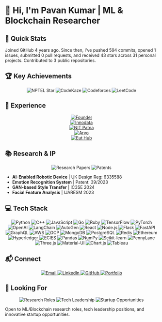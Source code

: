 # 👋 Hi, I'm Pavan Kumar | ML & Blockchain Researcher

## 🎯 Quick Stats
<!-- GITHUB_STATS_START -->
Joined GitHub 4 years ago. Since then, I've pushed 594 commits, opened 1 issues, submitted 0 pull requests, and received 43 stars across 31 personal projects. Contributed to 3 public repositories.
<!-- GITHUB_STATS_END -->

## 🏆 **Key Achievements**

<div align="center">
  <img src="https://img.shields.io/badge/🏆_NPTEL_Star-FFD700?style=for-the-badge&logo=starship&logoColor=black" alt="NPTEL Star"/>
  <img src="https://img.shields.io/badge/🥇_CodeKaze_AIR_105-9cf?style=for-the-badge&logo=codewars&logoColor=black" alt="CodeKaze"/>
  <img src="https://img.shields.io/badge/👨‍💻_Codeforces_Expert-1663?style=for-the-badge&logo=codeforces&logoColor=white" alt="Codeforces"/>
  <img src="https://img.shields.io/badge/⚔️_LeetCode_Knight-1875?style=for-the-badge&logo=leetcode&logoColor=white" alt="LeetCode"/>
</div>

## 💼 **Experience**

<div align="center">
  <!-- Current Role -->
  <a href="https://vibetensor.com">
    <img src="https://img.shields.io/badge/🚀_Founder_&_CEO-VibeTensor-2F3134?style=for-the-badge&logo=startup&logoColor=white" alt="Founder"/>
  </a>
  <br/>
  <a href="https://innodata.com">
    <img src="https://img.shields.io/badge/💡_Senior_Associate-Innodata-2F3134?style=for-the-badge&logo=innodata&logoColor=white" alt="Innodata"/>
  </a>
  <br/>
  <a href="https://nitp.ac.in">
    <img src="https://img.shields.io/badge/🔬_Research_Intern-NIT_Patna-2F3134?style=for-the-badge&logo=nit&logoColor=white" alt="NIT Patna"/>
  </a>
  <br/>
  <a href="https://arvo.one">
    <img src="https://img.shields.io/badge/🤖_Data_Scientist-Arvo-2F3134?style=for-the-badge&logo=datascience&logoColor=white" alt="Arvo"/>
  </a>
  <br/>
  <a href="https://euthub.com">
    <img src="https://img.shields.io/badge/💻_SDE_Intern-Eut_Hub-2F3134?style=for-the-badge&logo=developer&logoColor=white" alt="Eut Hub"/>
  </a>
</div>

## 📚 **Research & IP**
<div align="center">
  <img src="https://img.shields.io/badge/🔬_Research_Papers-2?style=for-the-badge&logo=readthedocs&logoColor=white" alt="Research Papers"/>
  <img src="https://img.shields.io/badge/📜_Patents-2?style=for-the-badge&logo=patreon&logoColor=white" alt="Patents"/>
</div>

- **AI-Enabled Robotic Device** | UK Design Reg: 6335588
- **Emotion Recognition System** | Patent: 39/2023
- **GAN-based Style Transfer** | IC3SE 2024
- **Facial Feature Analysis** | IJARESM 2023

## 💻 **Tech Stack**

<div align="center">
  <!-- Programming Languages -->
  <img src="https://img.shields.io/badge/Python-3776AB?style=for-the-badge&logo=python&logoColor=white" alt="Python"/>
  <img src="https://img.shields.io/badge/C++-00599C?style=for-the-badge&logo=cplusplus&logoColor=white" alt="C++"/>
  <img src="https://img.shields.io/badge/JavaScript-F7DF1E?style=for-the-badge&logo=javascript&logoColor=black" alt="JavaScript"/>
  <img src="https://img.shields.io/badge/Go-00ADD8?style=for-the-badge&logo=go&logoColor=white" alt="Go"/>
  <img src="https://img.shields.io/badge/Ruby-CC342D?style=for-the-badge&logo=ruby&logoColor=white" alt="Ruby"/>
  
  <!-- AI/ML Frameworks -->
  <img src="https://img.shields.io/badge/TensorFlow-FF6F00?style=for-the-badge&logo=tensorflow&logoColor=white" alt="TensorFlow"/>
  <img src="https://img.shields.io/badge/PyTorch-EE4C2C?style=for-the-badge&logo=pytorch&logoColor=white" alt="PyTorch"/>
  <img src="https://img.shields.io/badge/OpenAI-412991?style=for-the-badge&logo=openai&logoColor=white" alt="OpenAI"/>
  <img src="https://img.shields.io/badge/LangChain-FF6F00?style=for-the-badge&logo=langchain&logoColor=white" alt="LangChain"/>
  <img src="https://img.shields.io/badge/AutoGen-FF6F00?style=for-the-badge&logo=autogen&logoColor=white" alt="AutoGen"/>
  
  <!-- Web Development -->
  <img src="https://img.shields.io/badge/React-61DAFB?style=for-the-badge&logo=react&logoColor=black" alt="React"/>
  <img src="https://img.shields.io/badge/Node.js-339933?style=for-the-badge&logo=nodedotjs&logoColor=white" alt="Node.js"/>
  <img src="https://img.shields.io/badge/Flask-000000?style=for-the-badge&logo=flask&logoColor=white" alt="Flask"/>
  <img src="https://img.shields.io/badge/FastAPI-009688?style=for-the-badge&logo=fastapi&logoColor=white" alt="FastAPI"/>
  <img src="https://img.shields.io/badge/GraphQL-E10098?style=for-the-badge&logo=graphql&logoColor=white" alt="GraphQL"/>
  
  <!-- Cloud & Databases -->
  <img src="https://img.shields.io/badge/AWS-232F3E?style=for-the-badge&logo=amazonaws&logoColor=white" alt="AWS"/>
  <img src="https://img.shields.io/badge/GCP-4285F4?style=for-the-badge&logo=googlecloud&logoColor=white" alt="GCP"/>
  <img src="https://img.shields.io/badge/MongoDB-47A248?style=for-the-badge&logo=mongodb&logoColor=white" alt="MongoDB"/>
  <img src="https://img.shields.io/badge/PostgreSQL-4169E1?style=for-the-badge&logo=postgresql&logoColor=white" alt="PostgreSQL"/>
  <img src="https://img.shields.io/badge/Redis-DC382D?style=for-the-badge&logo=redis&logoColor=white" alt="Redis"/>
  
  <!-- Blockchain & Security -->
  <img src="https://img.shields.io/badge/Ethereum-3C3C3D?style=for-the-badge&logo=ethereum&logoColor=white" alt="Ethereum"/>
  <img src="https://img.shields.io/badge/Hyperledger-2F3134?style=for-the-badge&logo=hyperledger&logoColor=white" alt="Hyperledger"/>
  <img src="https://img.shields.io/badge/ECIES-4A4A55?style=for-the-badge&logo=security&logoColor=white" alt="ECIES"/>
  
  <!-- Data Science & Analytics -->
  <img src="https://img.shields.io/badge/Pandas-150458?style=for-the-badge&logo=pandas&logoColor=white" alt="Pandas"/>
  <img src="https://img.shields.io/badge/NumPy-013243?style=for-the-badge&logo=numpy&logoColor=white" alt="NumPy"/>
  <img src="https://img.shields.io/badge/Scikit_Learn-F7931E?style=for-the-badge&logo=scikit-learn&logoColor=white" alt="Scikit-learn"/>
  <img src="https://img.shields.io/badge/PennyLane-FF6F00?style=for-the-badge&logo=quantum&logoColor=white" alt="PennyLane"/>
  
  <!-- Visualization & UI -->
  <img src="https://img.shields.io/badge/Three.js-000000?style=for-the-badge&logo=three.js&logoColor=white" alt="Three.js"/>
  <img src="https://img.shields.io/badge/Material_UI-0081CB?style=for-the-badge&logo=material-ui&logoColor=white" alt="Material-UI"/>
  <img src="https://img.shields.io/badge/Chart.js-FF6384?style=for-the-badge&logo=chart.js&logoColor=white" alt="Chart.js"/>
  <img src="https://img.shields.io/badge/Tableau-E97627?style=for-the-badge&logo=tableau&logoColor=white" alt="Tableau"/>
</div>

## 📬 **Connect**

<div align="center">
  <a href="mailto:pavan.dubasi2024@gmail.com">
    <img src="https://img.shields.io/badge/📧_Contact-4285F4?style=for-the-badge&logo=gmail&logoColor=white&labelColor=1a73e8" alt="Email"/>
  </a>
  <a href="https://linkedin.com/in/im-pavankumar">
    <img src="https://img.shields.io/badge/💼_LinkedIn-0077B5?style=for-the-badge&logo=linkedin&logoColor=white&labelColor=0a66c2" alt="LinkedIn"/>
  </a>
  <a href="https://github.com/ascender1729">
    <img src="https://img.shields.io/badge/👨‍💻_GitHub-100000?style=for-the-badge&logo=github&logoColor=white&labelColor=24292e" alt="GitHub"/>
  </a>
  <a href="https://ascender1729.github.io/pavan-kumar-portfolio/">
    <img src="https://img.shields.io/badge/🌐_Portfolio-0A0A0A?style=for-the-badge&logo=About.me&logoColor=white&labelColor=000000" alt="Portfolio"/>
  </a>
</div>

## 🤝 **Looking For**
<div align="center">
  <img src="https://img.shields.io/badge/🔍_Research_Roles-2F3134?style=for-the-badge&logo=researchgate&logoColor=white" alt="Research Roles"/>
  <img src="https://img.shields.io/badge/💡_Tech_Leadership-2F3134?style=for-the-badge&logo=leadership&logoColor=white" alt="Tech Leadership"/>
  <img src="https://img.shields.io/badge/🚀_Startup_Opportunities-2F3134?style=for-the-badge&logo=startup&logoColor=white" alt="Startup Opportunities"/>
</div>

Open to ML/Blockchain research roles, tech leadership positions, and innovative startup opportunities.




